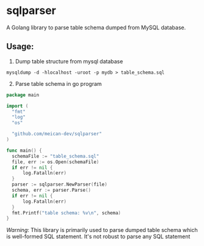 # sqlparser

A Golang library to parse table schema dumped from MySQL database.

## Usage:
1. Dump table structure from mysql database

  ```shell
  mysqldump -d -hlocalhost -uroot -p mydb > table_schema.sql
  ```

2. Parse table schema in go program

  ```go
  package main
  
  import (
  	"fmt"
  	"log"
  	"os"
  
  	"github.com/meican-dev/sqlparser"
  )
  
  func main() {
  	schemaFile := "table_schema.sql"
  	file, err := os.Open(schemaFile)
  	if err != nil {
  		log.Fatalln(err)
  	}
  	parser := sqlparser.NewParser(file)
  	schema, err := parser.Parse()
  	if err != nil {
  		log.Fatalln(err)
  	}
  	fmt.Printf("table schema: %v\n", schema)
  }
  ```


*Warning*: This library is primarily used to parse dumped table schema
 which is well-formed SQL statement. It's not robust to parse any SQL
 statement
